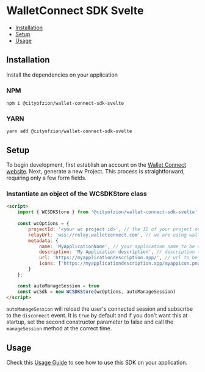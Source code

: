 # WalletConnect SDK Svelte

- [Installation](#installation)
- [Setup](#setup)
- [Usage](#usage)

## Installation

Install the dependencies on your application

### NPM

```
npm i @cityofzion/wallet-connect-sdk-svelte
```

### YARN

```
yarn add @cityofzion/wallet-connect-sdk-svelte
```

## Setup
To begin development, first establish an account on the [Wallet Connect website](https://walletconnect.com/). Next,
generate a new Project. This process is straightforward, requiring only a few form fields.

### Instantiate an object of the WCSDKStore class

```html
<script>
    import { WCSDKStore } from '@cityofzion/wallet-connect-sdk-svelte'
    
    const wcOptions = {
        projectId: '<your wc project id>', // the ID of your project on Wallet Connect website
        relayUrl: 'wss://relay.walletconnect.com', // we are using walletconnect's official relay server
        metadata: {
            name: 'MyApplicationName', // your application name to be displayed on the wallet
            description: 'My Application description', // description to be shown on the wallet
            url: 'https://myapplicationdescription.app/', // url to be linked on the wallet
            icons: ['https://myapplicationdescription.app/myappicon.png'] // icon to be shown on the wallet
        }
    };

    const autoManageSession = true
    const wcSdk = new WCSDKStore(wcOptions, autoManageSession)
</script>
```

`autoManageSession` will reload the user's connected session and subscribe to the `disconnect` event. It is `true` by default and if you don't want this at startup, set the second constructor parameter to false and call the `manageSession` method at the correct time.

## Usage
Check this [Usage Guide](../../USAGE_GUIDE.md) to see how to use this SDK on your application.
